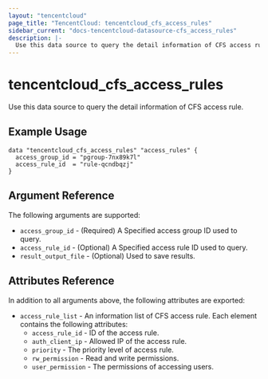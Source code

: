 ```yaml
---
layout: "tencentcloud"
page_title: "TencentCloud: tencentcloud_cfs_access_rules"
sidebar_current: "docs-tencentcloud-datasource-cfs_access_rules"
description: |-
  Use this data source to query the detail information of CFS access rule.
---
```


# tencentcloud_cfs_access_rules

Use this data source to query the detail information of CFS access rule.

## Example Usage

```hcl
data "tencentcloud_cfs_access_rules" "access_rules" {
  access_group_id = "pgroup-7nx89k7l"
  access_rule_id  = "rule-qcndbqzj"
}
```

## Argument Reference

The following arguments are supported:

* `access_group_id` - (Required) A Specified access group ID used to query.
* `access_rule_id` - (Optional) A Specified access rule ID used to query.
* `result_output_file` - (Optional) Used to save results.

## Attributes Reference

In addition to all arguments above, the following attributes are exported:

* `access_rule_list` - An information list of CFS access rule. Each element contains the following attributes:
  * `access_rule_id` - ID of the access rule.
  * `auth_client_ip` - Allowed IP of the access rule.
  * `priority` - The priority level of access rule.
  * `rw_permission` - Read and write permissions.
  * `user_permission` - The permissions of accessing users.


